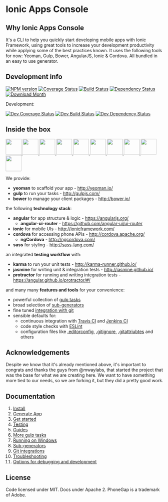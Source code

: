 # Ionic Apps Console

## Why Ionic Apps Console
It's a CLI to help you quickly start developing mobile apps with Ionic Framework, using great tools to increase your development productivity while applying some of the best practices known. It uses the following tools for now: Yeoman, Gulp, Bower, AngularJS, Ionic & Cordova. All bundled in an easy to use generator.

## Development info

[![NPM version](http://img.shields.io/npm/v/ionic-apps-console.svg?style=flat-square)][npm-url]
[![Coverage Status](http://img.shields.io/coveralls/pedrorocha-net/ionic-apps-console/master.svg?style=flat-square)][coveralls-url]
[![Build Status](https://img.shields.io/travis/pedrorocha-net/ionic-apps-console/master.svg?style=flat-square)][travis-url]
[![Dependency Status](http://img.shields.io/david/pedrorocha-net/ionic-apps-console/master.svg?style=flat-square)][daviddm-url]
[![Download Month](http://img.shields.io/npm/dm/ionic-apps-console.svg?style=flat-square)][npm-url]

[npm-url]: https://npmjs.org/package/generator-m-ionic
[coveralls-url]: https://coveralls.io/r/pedrorocha-net/ionic-apps-console?branch=master
[travis-url]: https://travis-ci.org/pedrorocha-net/ionic-apps-console
[daviddm-url]: https://david-dm.org/pedrorocha-net/ionic-apps-console

Development:

[![Dev Coverage Status](http://img.shields.io/coveralls/pedrorocha-net/ionic-apps-console/dev.svg?style=flat-square)][coveralls-url]
[![Dev Build Status](https://img.shields.io/travis/pedrorocha-net/ionic-apps-console/dev.svg?style=flat-square)][travis-url]
[![Dev Dependency Status](http://img.shields.io/david/pedrorocha-net/ionic-apps-console/dev.svg?style=flat-square)](https://david-dm.org/pedrorocha-net/ionic-apps-console/dev)

## Inside the box

<p>
  <a href="http://yeoman.io/" target="_blank" alt="yeoman" title="yeoman">
    <img height="50" src="https://cloud.githubusercontent.com/assets/1370779/6041228/c1f91cac-ac7a-11e4-9c85-1a5298e29067.png">
  </a>
  <a href="http://gulpjs.com/" target="_blank" alt="gulp" title="gulp">
    <img height="50" src="https://cloud.githubusercontent.com/assets/1370779/9409728/c5332474-481c-11e5-9a6e-74641a0f1782.png">
  </a>
  <a href="http://bower.io/" target="_blank" alt="bower" title="bower">
    <img height="50" src="https://cloud.githubusercontent.com/assets/1370779/6041250/ef9a78b8-ac7a-11e4-9586-7e7e894e201e.png">
  </a>
  <a href="https://angularjs.org/" target="_blank" alt="angular" title="angular">
    <img height="50" src="https://cloud.githubusercontent.com/assets/1370779/6041199/5978cb96-ac7a-11e4-9568-829e2ea4312f.png">
  </a>
  <a href="http://ionicframework.com/" target="_blank" alt="ionic" title="ionic">
    <img height="50" src="https://cloud.githubusercontent.com/assets/1370779/6041296/59c5717a-ac7b-11e4-9d5d-9c5232aace64.png">
  </a>
  <a href="http://cordova.apache.org/" target="_blank" alt="cordova" title="cordova">
    <img height="50" src="https://cloud.githubusercontent.com/assets/1370779/6041269/20ed1196-ac7b-11e4-8707-68fa331f1aeb.png">
  </a>
  <a href="http://sass-lang.com/" target="_blank" alt="sass" title="sass">
    <img height="50" src="https://cloud.githubusercontent.com/assets/1370779/9410121/c330a3de-481e-11e5-8a69-ca0c56f6cabc.png">
  </a>
  <a href="http://karma-runner.github.io/" target="_blank" alt="karma" title="karma">
    <img height="50" src="https://cloud.githubusercontent.com/assets/1370779/9410216/44fef8fc-481f-11e5-8037-2f7f03678f4c.png">
  </a>
  <a href="http://jasmine.github.io/" target="_blank" alt="jasmine" title="jasmine">
    <img height="50" src="https://cloud.githubusercontent.com/assets/1370779/9410153/ebd46a00-481e-11e5-9864-f00fa8427d17.png">
  </a>
  <a href="https://angular.github.io/protractor/#/" target="_blank" alt="protractor" title="protractor">
    <img height="50" src="https://cloud.githubusercontent.com/assets/1370779/9410114/b99aaa9a-481e-11e5-8655-ebc1e324200d.png">
  </a>

</p>
We provide:

- **yeoman** to scaffold your app - http://yeoman.io/
- **gulp** to run your tasks - http://gulpjs.com/
- **bower** to manage your client packages - http://bower.io/

the following **technology stack**:

- **angular** for app structure & logic - https://angularjs.org/
  - **angular-ui-router** - https://github.com/angular-ui/ui-router
- **ionic** for mobile UIs - http://ionicframework.com/
- **cordova** for accessing phone APIs - http://cordova.apache.org/
  - **ngCordova** - http://ngcordova.com/
- **sass** for styling - http://sass-lang.com/


an integrated **testing workflow** with:

- **karma** to run your unit tests - http://karma-runner.github.io/
- **jasmine** for writing unit & integration tests - http://jasmine.github.io/
- **protractor** for running and writing integration tests - https://angular.github.io/protractor/#/

and many many **features and tools** for your convenience:

- powerful collection of [gulp tasks](https://github.com/mwaylabs/generator-m-ionic#more-gulp-tasks)
- broad selection of [sub-generators](https://github.com/mwaylabs/generator-m-ionic#sub-generators)
- fine tuned [integration with git](https://github.com/mwaylabs/generator-m-ionic#git-integration)
- sensible defaults for:
  - continuous integration with [Travis CI](https://travis-ci.org/) and [Jenkins CI](https://jenkins-ci.org/)
  - code style checks with [ESLint](http://eslint.org/)
  - configuration files like [.editorconfig](http://editorconfig.org/), [.gitignore](http://git-scm.com/docs/gitignore), [.gitattriubtes](http://git-scm.com/docs/gitattributes) and others

## Acknowledgements
Despite we know that it's already mentioned above, it's important to congrats and thanks the guys from @mwaylabs, that started the project that was the base for what we are creating here. We want to have something more tied to our needs, so we are forking it, but they did a pretty good work.

## Documentation
1. [Install](https://github.com/pedrorocha-net/generator-iac/wiki/Install)
2. [Generate App](https://github.com/pedrorocha-net/generator-iac/wiki/Generate-App)
3. [Get started](https://github.com/pedrorocha-net/generator-iac/wiki/Get-Started)
4. [Testing](https://github.com/pedrorocha-net/generator-iac/wiki/Testing)
5. [Guides](https://github.com/pedrorocha-net/generator-iac/wiki/Guides)
6. [More gulp tasks](https://github.com/pedrorocha-net/generator-iac/wiki/More-Gulp-Tasks)
7. [Running on Windows](https://github.com/pedrorocha-net/generator-iac/wiki/Running-On-Windows)
8. [Sub-generators](https://github.com/pedrorocha-net/generator-iac/wiki/Sub-Generators)
9. [Git integrations](https://github.com/pedrorocha-net/generator-iac/wiki/Git-Integrations)
10. [Troubleshooting](https://github.com/pedrorocha-net/generator-iac/wiki/Troubleshooting)
11. [Options for debugging and development](https://github.com/pedrorocha-net/generator-iac/wiki/Options-For-Debugging-And-Development)

## License
Code licensed under MIT. Docs under Apache 2. PhoneGap is a trademark of Adobe.
